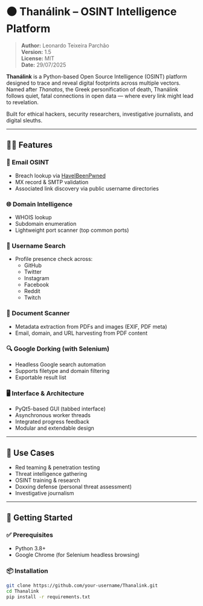 # ⚫ Thanálink – OSINT Intelligence Platform

> **Author:** Leonardo Teixeira Parchão  
> **Version:** 1.5  
> **License:** MIT  
> **Date:** 29/07/2025

**Thanálink** is a Python-based Open Source Intelligence (OSINT) platform designed to trace and reveal digital footprints across multiple vectors. Named after *Thanatos*, the Greek personification of death, Thanálink follows quiet, fatal connections in open data — where every link might lead to revelation.

Built for ethical hackers, security researchers, investigative journalists, and digital sleuths.

---

## 🕵️‍♂️ Features

### 📧 Email OSINT
- Breach lookup via [HaveIBeenPwned](https://haveibeenpwned.com/)
- MX record & SMTP validation
- Associated link discovery via public username directories

### 🌐 Domain Intelligence
- WHOIS lookup
- Subdomain enumeration
- Lightweight port scanner (top common ports)

### 🧍 Username Search
- Profile presence check across:
  - GitHub
  - Twitter
  - Instagram
  - Facebook
  - Reddit
  - Twitch

### 📄 Document Scanner
- Metadata extraction from PDFs and images (EXIF, PDF meta)
- Email, domain, and URL harvesting from PDF content

### 🔍 Google Dorking (with Selenium)
- Headless Google search automation
- Supports filetype and domain filtering
- Exportable result list

### 🖥️ Interface & Architecture
- PyQt5-based GUI (tabbed interface)
- Asynchronous worker threads
- Integrated progress feedback
- Modular and extendable design

---

## 🎯 Use Cases

- Red teaming & penetration testing
- Threat intelligence gathering
- OSINT training & research
- Doxxing defense (personal threat assessment)
- Investigative journalism

---

## 🚀 Getting Started

### ✅ Prerequisites

- Python 3.8+
- Google Chrome (for Selenium headless browsing)

### 📦 Installation

```bash
git clone https://github.com/your-username/Thanalink.git
cd Thanalink
pip install -r requirements.txt
```
